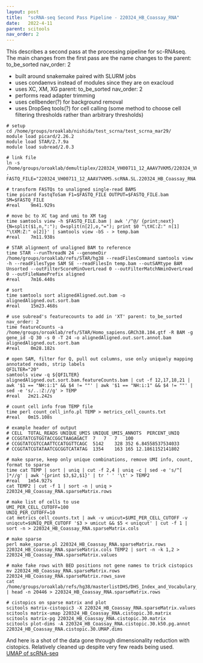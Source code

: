 ```yaml
---
layout: post
title:  "scRNA-seq Second Pass Pipeline - 220324_HB_Coassay_RNA"
date:   2022-4-11
parent: scitools
nav_order: 2
---
```


This describes a second pass at the processing pipeline for sc-RNAseq. The main changes from the first pass are the name changes to the parent: to_be_sorted
nav_order: 2
- built around snakemake paired with SLURM jobs
- uses condaenvs instead of modules	since they are on exacloud
- uses XC, XM, XG parent: to_be_sorted
nav_order: 2
- performs read adapter trimming
- uses cellbender(?) for background removal
- uses DropSeq tools(?) for cell calling (some method to choose cell filtering thresholds rather than arbitrary thresholds)

```
# setup
cd /home/groups/oroaklab/nishida/test_scrna/test_scrna_mar29/
module load picard/2.26.2
module load STAR/2.7.9a
module load subread/2.0.3

# link file
ln -s /home/groups/oroaklab/demultiplex/220324_VH00711_12_AAAV7VKM5/220324_VH00711_12_AAAV7VKM5.scRNA.SL.220324_HB_Coassay_RNA.R1.fq.gz .
FASTQ_FILE="220324_VH00711_12_AAAV7VKM5.scRNA.SL.220324_HB_Coassay_RNA.R1.fq.gz"

# transform FASTQs to unaligned single-read BAMS
time picard FastqToSam F1=$FASTQ_FILE OUTPUT=$FASTQ_FILE.bam SM=$FASTQ_FILE
#real    9m41.929s

# move bc to XC tag and umi to XM tag
time samtools view -h $FASTQ_FILE.bam | awk '/^@/ {print;next} {N=split($1,n,":"); O=split(n[2],o,"="); print $0 "\tXC:Z:" n[1] "\tXM:Z:" o[2]}' | samtools view -bS - > temp.bam
#real    7m11.938s

# STAR alignment of unaligned BAM to reference
time STAR --runThreadN 24 --genomeDir /home/groups/oroaklab/refs/STAR/hg38 --readFilesCommand samtools view -h --readFilesType SAM SE --readFilesIn temp.bam --outSAMtype BAM Unsorted --outFilterScoreMinOverLread 0 --outFilterMatchNminOverLread 0 --outFileNamePrefix aligned
#real    7m16.440s

# sort
time samtools sort alignedAligned.out.bam -o alignedAligned.out.sort.bam
#real    15m23.468s

# use subread's featurecounts to add in 'XT' parent: to_be_sorted
nav_order: 2
time featureCounts -a /home/groups/oroaklab/refs/STAR/Homo_sapiens.GRCh38.104.gtf -R BAM -g gene_id -Q 30 -s 0 -T 24 -o alignedAligned.out.sort.annot.bam alignedAligned.out.sort.bam
#real    0m28.182s

# open SAM, filter for Q, pull out columns, use only uniquely mapping annotated reads, strip labels
QFILTER="20"
samtools view -q ${QFILTER} alignedAligned.out.sort.bam.featureCounts.bam | cut -f 12,17,18,21 | awk '$1 == "NH:i:1" && $4 != ""' | awk '$1 == "NH:i:1" && $4 != ""' | sed -e 's/..:Z://g' > TEMP
#real	2m21.242s

# count cell info from TEMP file
time perl count_cell_info.pl TEMP > metrics_cell_counts.txt
#real	0m15.108s

# example header of output
# CELL	TOTAL_READS	UNIQUE_UMIS	UNIQUE_UMIS_ANNOTS	PERCENT_UNIQ
# CCGGTATCGTGGTACCGGCTAAGAGACT	7	7	7	100
# CCGGTATCGTCCAATTCCATGGTTCAGC	5142	328	352	6.84558537534033
# CCGGTATCGTATAATCGCGGTCATATAG	1354	163	165	12.1861152141802

# make sparse, keep only unique combinations, remove UMI info, count, format to sparse
time cat TEMP | sort | uniq | cut -f 2,4 | uniq -c | sed -e 's/^[ ]*//g' | awk '{print $3,$2,$1}' | tr ' ' '\t' > TEMP2
#real	1m54.927s
cat TEMP2 | cut -f 1 | sort -n | uniq > 220324_HB_Coassay_RNA.sparseMatrix.rows

# make list of cells to use
UMI_PER_CELL_CUTOFF=100
UNIQ_PER_CUTOFF=10
cat metrics_cell_counts.txt | awk -v umicut=$UMI_PER_CELL_CUTOFF -v uniqcut=$UNIQ_PER_CUTOFF '$3 > umicut && $5 < uniqcut' | cut -f 1 | sort -n > 220324_HB_Coassay_RNA.sparseMatrix.cols

# make sparse
perl make_sparse.pl 220324_HB_Coassay_RNA.sparseMatrix.rows 220324_HB_Coassay_RNA.sparseMatrix.cols TEMP2 | sort -n -k 1,2 > 220324_HB_Coassay_RNA.sparseMatrix.values

# make fake rows with BED positions not gene names to trick cistopics
mv 220324_HB_Coassay_RNA.sparseMatrix.rows 220324_HB_Coassay_RNA.sparseMatrix.rows_save
cat /home/groups/oroaklab/refs/hg38/masterlistDHS/DHS_Index_and_Vocabulary_hg38_WM20190703.non_overlap.bed | head -n 20446 > 220324_HB_Coassay_RNA.sparseMatrix.rows

# cistopics on sparse matrix and plot
scitools matrix-cistopic3 -X 220324_HB_Coassay_RNA.sparseMatrix.values
scitools matrix-umap 220324_HB_Coassay_RNA.cistopic.30.matrix
scitools matrix-pg 220324_HB_Coassay_RNA.cistopic.30.matrix
scitools plot-dims -A 220324_HB_Coassay_RNA.cistopic.30.k50.pg.annot 220324_HB_Coassay_RNA.cistopic.30.UMAP.dims 
```

And here is a shot of the data gone through dimensionality reduction with cistopics. Relatively cleaned up despite very few reads being used.
<br>[UMAP of scRNA-seq](https://www.dropbox.com/s/utobouaeouw3nqr/blog_scrna.220324_HB_Coassay_RNA.cistopic.30.UMAP_pass2.plot.png?dl=0)

